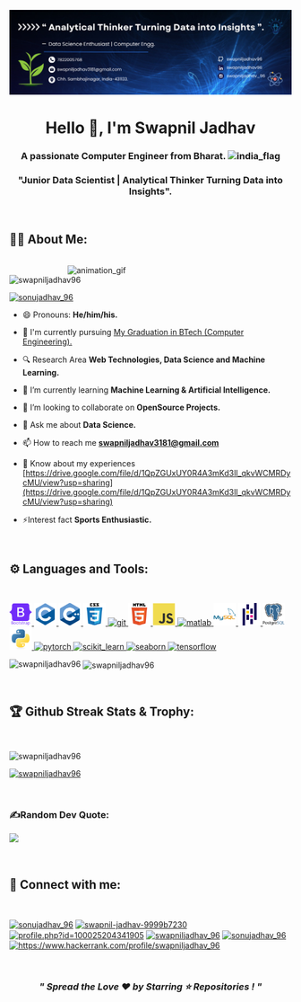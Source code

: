 
![logo](https://github.com/swapniljadhav96/swapniljadhav96/blob/main/Purple%20Abstract%20Graphic%20Design%20LinkedIn%20Article%20Cover%20Image.png)

<h1 align="center">Hello 👋, I'm Swapnil Jadhav</h1>

<h3 align="center">A passionate Computer Engineer from Bharat.
<img alt="india_flag" width="18" height="15" src=https://cdn.pixabay.com/animation/2022/08/21/20/03/20-03-41-348_512.gif>
</h3> 
<h3 align="center">"Junior Data Scientist | Analytical Thinker Turning Data into Insights".</h3>

<br>

## 🙋‍♂️ About Me:

<br>

<img alt="animation_gif" align="right" width="400" src=https://camo.githubusercontent.com/19db51af5f90f1b152bc0b9078f5fe97053955be5074f03f17019c70345bdcdb/68747470733a2f2f6d69726f2e6d656469756d2e636f6d2f6d61782f313336302f302a37513379765349765f7430696f4a2d5a2e676966>

<p align="left"> <img src="https://komarev.com/ghpvc/?username=swapniljadhav96&label=Profile%20views&color=0e75b6&style=flat" alt="swapniljadhav96" /> </p>

<p align="left"> <a href="https://twitter.com/sonujadhav_96" target="blank"><img src="https://img.shields.io/twitter/follow/sonujadhav_96?logo=twitter&style=for-the-badge" alt="sonujadhav_96" /></a> </p>

- 😄 Pronouns: **He/him/his.**

- 🔭 I'm currently pursuing [My Graduation in BTech (Computer Engineering).](https://sanjivanicoe.org.in/)

- 🔍 Research Area **Web Technologies, Data Science and Machine Learning.**

- 🌱 I’m currently learning **Machine Learning & Artificial Intelligence.**

- 👯 I’m looking to collaborate on **OpenSource Projects.**

- 💬 Ask me about **Data Science.**

- 📫 How to reach me **swapniljadhav3181@gmail.com**

- 📄 Know about my experiences [https://drive.google.com/file/d/1QpZGUxUY0R4A3mKd3Il_qkvWCMRDycMU/view?usp=sharing](https://drive.google.com/file/d/1QpZGUxUY0R4A3mKd3Il_qkvWCMRDycMU/view?usp=sharing)

- ⚡Interest fact **Sports Enthusiastic.**



<br>

## ⚙ Languages and Tools:

<br>

<p align="left"> <a href="https://getbootstrap.com" target="_blank" rel="noreferrer"> <img src="https://raw.githubusercontent.com/devicons/devicon/master/icons/bootstrap/bootstrap-plain-wordmark.svg" alt="bootstrap" width="40" height="40"/> </a> <a href="https://www.cprogramming.com/" target="_blank" rel="noreferrer"> <img src="https://raw.githubusercontent.com/devicons/devicon/master/icons/c/c-original.svg" alt="c" width="40" height="40"/> </a> <a href="https://www.w3schools.com/cpp/" target="_blank" rel="noreferrer"> <img src="https://raw.githubusercontent.com/devicons/devicon/master/icons/cplusplus/cplusplus-original.svg" alt="cplusplus" width="40" height="40"/> </a> <a href="https://www.w3schools.com/css/" target="_blank" rel="noreferrer"> <img src="https://raw.githubusercontent.com/devicons/devicon/master/icons/css3/css3-original-wordmark.svg" alt="css3" width="40" height="40"/> </a> <a href="https://git-scm.com/" target="_blank" rel="noreferrer"> <img src="https://www.vectorlogo.zone/logos/git-scm/git-scm-icon.svg" alt="git" width="40" height="40"/> </a> <a href="https://www.w3.org/html/" target="_blank" rel="noreferrer"> <img src="https://raw.githubusercontent.com/devicons/devicon/master/icons/html5/html5-original-wordmark.svg" alt="html5" width="40" height="40"/> </a> <a href="https://developer.mozilla.org/en-US/docs/Web/JavaScript" target="_blank" rel="noreferrer"> <img src="https://raw.githubusercontent.com/devicons/devicon/master/icons/javascript/javascript-original.svg" alt="javascript" width="40" height="40"/> </a> <a href="https://www.mathworks.com/" target="_blank" rel="noreferrer"> <img src="https://upload.wikimedia.org/wikipedia/commons/2/21/Matlab_Logo.png" alt="matlab" width="40" height="40"/> </a> <a href="https://www.mysql.com/" target="_blank" rel="noreferrer"> <img src="https://raw.githubusercontent.com/devicons/devicon/master/icons/mysql/mysql-original-wordmark.svg" alt="mysql" width="40" height="40"/> </a> <a href="https://pandas.pydata.org/" target="_blank" rel="noreferrer"> <img src="https://raw.githubusercontent.com/devicons/devicon/2ae2a900d2f041da66e950e4d48052658d850630/icons/pandas/pandas-original.svg" alt="pandas" width="40" height="40"/> </a> <a href="https://www.postgresql.org" target="_blank" rel="noreferrer"> <img src="https://raw.githubusercontent.com/devicons/devicon/master/icons/postgresql/postgresql-original-wordmark.svg" alt="postgresql" width="40" height="40"/> </a> <a href="https://www.python.org" target="_blank" rel="noreferrer"> <img src="https://raw.githubusercontent.com/devicons/devicon/master/icons/python/python-original.svg" alt="python" width="40" height="40"/> </a> <a href="https://pytorch.org/" target="_blank" rel="noreferrer"> <img src="https://www.vectorlogo.zone/logos/pytorch/pytorch-icon.svg" alt="pytorch" width="40" height="40"/> </a> <a href="https://scikit-learn.org/" target="_blank" rel="noreferrer"> <img src="https://upload.wikimedia.org/wikipedia/commons/0/05/Scikit_learn_logo_small.svg" alt="scikit_learn" width="40" height="40"/> </a> <a href="https://seaborn.pydata.org/" target="_blank" rel="noreferrer"> <img src="https://seaborn.pydata.org/_images/logo-mark-lightbg.svg" alt="seaborn" width="40" height="40"/> </a> <a href="https://www.tensorflow.org" target="_blank" rel="noreferrer"> <img src="https://www.vectorlogo.zone/logos/tensorflow/tensorflow-icon.svg" alt="tensorflow" width="40" height="40"/> </a> </p>

<p><img align="left" src="https://github-readme-stats.vercel.app/api/top-langs?username=swapniljadhav96&show_icons=true&locale=en&layout=compact&theme=react&hide_border=true&bg_color=0D1117" alt="swapniljadhav96" /></p>
<!-- &theme=react&hide_border=true&bg_color=0D1117 -->

<p>&nbsp;<img align="center" src="https://github-readme-stats.vercel.app/api?username=swapniljadhav96&show_icons=true&locale=en&theme=react&hide_border=true&bg_color=0D1117" alt="swapniljadhav96" /></p>
<!-- <a href="https://github.com/swapniljadhav96/github-readme-stats"><img alt="My Github Stats" 
    src="https://github-readme-stats.vercel.app/api?username=swapniljadhav96&show_icons=true&count_private=true&theme=react&hide_border=true&bg_color=0D1117" /></a> 
-->



<br>

## 🏆 Github Streak Stats & Trophy:

<br>

<p><img align="center" src="https://github-readme-streak-stats.herokuapp.com/?user=swapniljadhav96&" alt="swapniljadhav96" /></p>

<p align="left"> <a href="https://github.com/ryo-ma/github-profile-trophy"><img src="https://github-profile-trophy.vercel.app/?username=swapniljadhav96" alt="swapniljadhav96" /></a> </p>


<br>

### ✍️Random Dev Quote:
![](https://quotes-github-readme.vercel.app/api?type=horizontal&theme=vue)

<!-- ---
[![](https://visitcount.itsvg.in/api?id=iampawan&icon=0&color=1)](https://visitcount.itsvg.in) -->


<br>

## 📍 Connect with me:

<br>

<p align="left">
<a href="https://twitter.com/sonujadhav_96" target="blank"><img align="center" src="https://raw.githubusercontent.com/rahuldkjain/github-profile-readme-generator/master/src/images/icons/Social/twitter.svg" alt="sonujadhav_96" height="30" width="40" /></a>
<a href="https://linkedin.com/in/swapniljadhav96" target="blank"><img align="center" src="https://raw.githubusercontent.com/rahuldkjain/github-profile-readme-generator/master/src/images/icons/Social/linked-in-alt.svg" alt="swapnil-jadhav-9999b7230" height="30" width="40" /></a>
<a href="https://fb.com/profile.php?id=100025204341905" target="blank"><img align="center" src="https://raw.githubusercontent.com/rahuldkjain/github-profile-readme-generator/master/src/images/icons/Social/facebook.svg" alt="profile.php?id=100025204341905" height="30" width="40" /></a>
<a href="https://instagram.com/swapniljadhav_96" target="blank"><img align="center" src="https://raw.githubusercontent.com/rahuldkjain/github-profile-readme-generator/master/src/images/icons/Social/instagram.svg" alt="swapniljadhav_96" height="30" width="40" /></a>
<a href="https://www.codechef.com/users/sonujadhav_96" target="blank"><img align="center" src="https://cdn.jsdelivr.net/npm/simple-icons@3.1.0/icons/codechef.svg" alt="sonujadhav_96" height="30" width="40" /></a>
<a href="https://www.hackerrank.com/swapniljadhav_96" target="blank"><img align="center" src="https://raw.githubusercontent.com/rahuldkjain/github-profile-readme-generator/master/src/images/icons/Social/hackerrank.svg" alt="https://www.hackerrank.com/profile/swapniljadhav_96" height="30" width="40" /></a>
</p>


<br>

<div align="center">

<h3> <i><b>" Spread the Love ❤️ by Starring ⭐ Repositories ! "</b></i></h3> 

</div>
